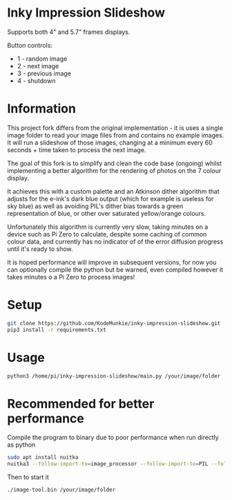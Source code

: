 # Inky Impression Slideshow 

Supports both 4" and 5.7" frames displays.

Button controls:
* 1 - random image
* 2 - next image
* 3 - previous image
* 4 - shutdown

# Information

This project fork differs from the original implementation - it is uses a single image
folder to read your image files from and contains no example images. It will run a
slideshow of those images, changing at a minimum every 60 seconds + time taken to process
the next image.

The goal of this fork is to simplify and clean the code base (ongoing) whilst implementing 
a better algorithm for the rendering of photos on the 7 colour display.

It achieves this with a custom palette and an Atkinson dither algorithm that adjusts for the 
e-ink's dark blue output (which for example is useless for sky blue) as well as avoiding 
PIL's dither bias towards a green representation of blue, or other over saturated yellow/orange
colours.

Unfortunately this algorithm is currently very slow, taking minutes on a device such as Pi Zero
to calculate, despite some caching of common colour data, and currently has no indicator of
of the error diffusion progress until it's ready to show.

It is hoped performance will improve in subsequent versions, for now you can optionally compile
the python but be warned, even compiled however it takes minutes o a Pi Zero to process images!

# Setup
````bash
git clone https://github.com/KodeMunkie/inky-impression-slideshow.git
pip3 install -r requirements.txt
````

# Usage
```bash
python3 /home/pi/inky-impression-slideshow/main.py /your/image/folder
```

# Recommended for better performance
Compile the program to binary due to poor performance when run directly as python

```bash
sudo apt install nuitka
nuitka3 --follow-import-to=image_processor --follow-import-to=PIL --follow-import-to=inky -o ./image-tool.bin /home/pi/inky-impression-slideshow/main.py
```
Then to start it
```bash
./image-tool.bin /your/image/folder
```